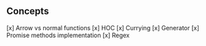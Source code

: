 ## Concepts

[x] Arrow vs normal functions
[x] HOC
[x] Currying
[x] Generator
[x] Promise methods implementation
[x] Regex